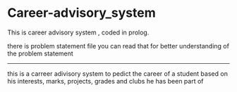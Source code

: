 # Career-advisory_system
This is career advisory system , coded in prolog.

there is problem statement file you can read that for better understanding of the problem statement
*****************************************************************************************************
this is a carreer adivisory system to pedict the career of a student based on his interests, marks, projects,
grades and clubs he has been part of 
